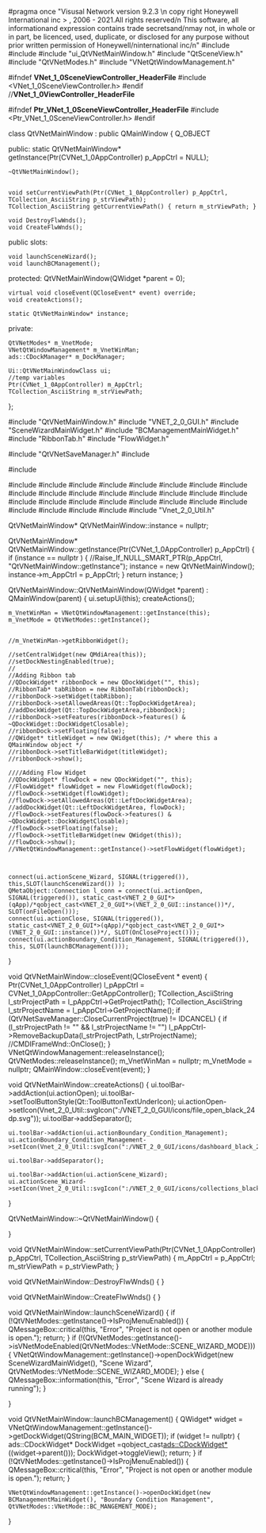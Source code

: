 #pragma once
"Visusal Network version 9.2.3 \n copy right Honeywell International inc > , 2006 - 2021.All rights reserved/n This software, all informationand expression contains trade secretsand/nmay not, in whole or in part, be licenced, used, duplicate, or disclosed for any purpose without prior written permission of Honeywell/ninternational inc/n"
#include <QtWidgets>
#include <QMainWindow>
#include "ui_QtVNetMainWindow.h"
#include "QtSceneView.h"
#include "QtVNetModes.h"
#include "VNetQtWindowManagement.h"

#ifndef __VNet_1_0SceneViewController_HeaderFile__
#include <VNet_1_0SceneViewController.h>
#endif //__VNet_1_0ViewController_HeaderFile__

#ifndef __Ptr_VNet_1_0SceneViewController_HeaderFile__
#include <Ptr_VNet_1_0SceneViewController.h>
#endif


class QtVNetMainWindow  : public QMainWindow
{
	Q_OBJECT

public:
	static QtVNetMainWindow* getInstance(Ptr(CVNet_1_0AppController) p_AppCtrl = NULL);
	
	~QtVNetMainWindow();


	void setCurrentViewPath(Ptr(CVNet_1_0AppController) p_AppCtrl, TCollection_AsciiString p_strViewPath);
	TCollection_AsciiString getCurrentViewPath() { return m_strViewPath; }

	void DestroyFlwWnds();
	void CreateFlwWnds();

public slots:
	
	void launchSceneWizard();
	void launchBCManagement();
	

protected:
	QtVNetMainWindow(QWidget *parent = 0);

	virtual void closeEvent(QCloseEvent* event) override;
	void createActions();

	static QtVNetMainWindow* instance;

private:
	
	QtVNetModes* m_VnetMode;
	VNetQtWindowManagement* m_VnetWinMan;
	ads::CDockManager* m_DockManager;

	Ui::QtVNetMainWindowClass ui;
	//temp variables
	Ptr(CVNet_1_0AppController) m_AppCtrl;
	TCollection_AsciiString m_strViewPath;
};









#include "QtVNetMainWindow.h"
#include "VNET_2_0_GUI.h"
#include "SceneWizardMainWidget.h"
#include "BCManagementMainWidget.h"
#include "RibbonTab.h"
#include "FlowWidget.h"

#include "QtVNetSaveManager.h"
#include <QDebug>

#include <iostream>

#include <QTime>
#include <QLabel>
#include <QTextEdit>
#include <QCalendarWidget>
#include <QFrame>
#include <QTreeView>
#include <QFileSystemModel>
#include <QBoxLayout>
#include <QSettings>
#include <QDockWidget>
#include <QDebug>
#include <QResizeEvent>
#include <QAction>
#include <QWidgetAction>
#include <QComboBox>
#include <QInputDialog>
#include <QRubberBand>
#include <QPlainTextEdit>
#include <QTableWidget>
#include <QScreen>
#include <QStyle>
#include <QMessageBox>
#include <QMenu>
#include <QToolButton>
#include <QToolBar>
#include <QPointer>
#include <QMap>
#include <QElapsedTimer>
#include "Vnet_2_0_Util.h"

QtVNetMainWindow*	QtVNetMainWindow::instance = nullptr;

QtVNetMainWindow* QtVNetMainWindow::getInstance(Ptr(CVNet_1_0AppController) p_AppCtrl)
{
	if (instance == nullptr )
	{
		//Raise_If_NULL_SMART_PTR(p_AppCtrl, "QtVNetMainWindow::getInstance");
		instance = new QtVNetMainWindow();
		instance->m_AppCtrl = p_AppCtrl;
	}
	return instance;
}

QtVNetMainWindow::QtVNetMainWindow(QWidget *parent)
	: QMainWindow(parent)
{
	ui.setupUi(this);
	createActions();

	m_VnetWinMan = VNetQtWindowManagement::getInstance(this);
	m_VnetMode = QtVNetModes::getInstance();

	
	//m_VnetWinMan->getRibbonWidget();

	//setCentralWidget(new QMdiArea(this));
	//setDockNestingEnabled(true);
	//
	//Adding Ribbon tab
	//QDockWidget* ribbonDock = new QDockWidget("", this);
	//RibbonTab* tabRibbon = new RibbonTab(ribbonDock);
	//ribbonDock->setWidget(tabRibbon);
	//ribbonDock->setAllowedAreas(Qt::TopDockWidgetArea);
	//addDockWidget(Qt::TopDockWidgetArea,ribbonDock);
	//ribbonDock->setFeatures(ribbonDock->features() & ~QDockWidget::DockWidgetClosable);
	//ribbonDock->setFloating(false);
	//QWidget* titleWidget = new QWidget(this); /* where this a QMainWindow object */
	//ribbonDock->setTitleBarWidget(titleWidget);
	//ribbonDock->show();

	////Adding Flow Widget
	//QDockWidget* flowDock = new QDockWidget("", this);
	//FlowWidget* flowWidget = new FlowWidget(flowDock);
	//flowDock->setWidget(flowWidget);
	//flowDock->setAllowedAreas(Qt::LeftDockWidgetArea);
	//addDockWidget(Qt::LeftDockWidgetArea, flowDock);
	//flowDock->setFeatures(flowDock->features() & ~QDockWidget::DockWidgetClosable);
	//flowDock->setFloating(false);
	//flowDock->setTitleBarWidget(new QWidget(this));
	//flowDock->show();
	//VNetQtWindowManagement::getInstance()->setFlowWidget(flowWidget);

	
	
	connect(ui.actionScene_Wizard, SIGNAL(triggered()), this,SLOT(launchSceneWizard()) );
	QMetaObject::Connection l_conn = connect(ui.actionOpen, SIGNAL(triggered()), static_cast<VNET_2_0_GUI*>(qApp)/*qobject_cast<VNET_2_0_GUI*>(VNET_2_0_GUI::instance())*/, SLOT(onFileOpen()));
	connect(ui.actionClose, SIGNAL(triggered()), static_cast<VNET_2_0_GUI*>(qApp)/*qobject_cast<VNET_2_0_GUI*>(VNET_2_0_GUI::instance())*/, SLOT(OnCloseProject()));
	connect(ui.actionBoundary_Condition_Management, SIGNAL(triggered()), this, SLOT(launchBCManagement()));
}

void QtVNetMainWindow::closeEvent(QCloseEvent * event)
{
	Ptr(CVNet_1_0AppController) l_pAppCtrl = CVNet_1_0AppController::GetAppController();
	TCollection_AsciiString l_strProjectPath = l_pAppCtrl->GetProjectPath();
	TCollection_AsciiString l_strProjectName = l_pAppCtrl->GetProjectName();
	if (QtVNetSaveManager::CloseCurrentProject(true) != IDCANCEL)
	{
		if (l_strProjectPath != "" && l_strProjectName != "")
			l_pAppCtrl->RemoveBackupData(l_strProjectPath, l_strProjectName);
		//CMDIFrameWnd::OnClose();
	}
	VNetQtWindowManagement::releaseInstance();
	QtVNetModes::releaseInstance();
	m_VnetWinMan = nullptr;
	m_VnetMode = nullptr;
	QMainWindow::closeEvent(event);
}

void QtVNetMainWindow::createActions()
{
	ui.toolBar->addAction(ui.actionOpen);
	ui.toolBar->setToolButtonStyle(Qt::ToolButtonTextUnderIcon);
	ui.actionOpen->setIcon(Vnet_2_0_Util::svgIcon(":/VNET_2_0_GUI/icons/file_open_black_24dp.svg"));
	ui.toolBar->addSeparator();

	ui.toolBar->addAction(ui.actionBoundary_Condition_Management);
	ui.actionBoundary_Condition_Management->setIcon(Vnet_2_0_Util::svgIcon(":/VNET_2_0_GUI/icons/dashboard_black_24dp.svg"));

	ui.toolBar->addSeparator();

	ui.toolBar->addAction(ui.actionScene_Wizard);
	ui.actionScene_Wizard->setIcon(Vnet_2_0_Util::svgIcon(":/VNET_2_0_GUI/icons/collections_black_24dp.svg"));
}

QtVNetMainWindow::~QtVNetMainWindow()
{

}

void QtVNetMainWindow::setCurrentViewPath(Ptr(CVNet_1_0AppController) p_AppCtrl, TCollection_AsciiString p_strViewPath)
{
	m_AppCtrl = p_AppCtrl;
	m_strViewPath = p_strViewPath;
}

void QtVNetMainWindow::DestroyFlwWnds()
{
}

void QtVNetMainWindow::CreateFlwWnds()
{
}

void QtVNetMainWindow::launchSceneWizard()
{
	if (!QtVNetModes::getInstance()->IsProjMenuEnabled())
	{
		QMessageBox::critical(this, "Error", "Project is not open or another module is open.");
		return;
	}
	if (!(QtVNetModes::getInstance()->isVNetModeEnabled(QtVNetModes::VNetMode::SCENE_WIZARD_MODE)))
	{
		VNetQtWindowManagement::getInstance()->openDockWidget(new SceneWizardMainWidget(), "Scene Wizard", QtVNetModes::VNetMode::SCENE_WIZARD_MODE);
	}
	else
	{
		QMessageBox::information(this, "Error", "Scene Wizard is already running");
	}


}

void QtVNetMainWindow::launchBCManagement()
{
	QWidget* widget = VNetQtWindowManagement::getInstance()->getDockWidget(QString(BCM_MAIN_WIDGET));
	if (widget != nullptr)
	{
		ads::CDockWidget* DockWidget =qobject_cast<ads::CDockWidget*>((widget->parent()));
		DockWidget->toggleView();
		return;
	}
	if (!QtVNetModes::getInstance()->IsProjMenuEnabled())
	{
		QMessageBox::critical(this, "Error", "Project is not open or another module is open.");
		return;
	}

	VNetQtWindowManagement::getInstance()->openDockWidget(new BCManagementMainWidget(), "Boundary Condition Management", QtVNetModes::VNetMode::BC_MANGEMENT_MODE);
}

